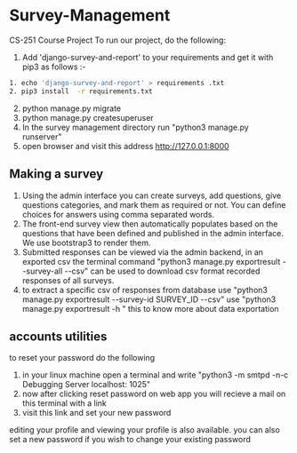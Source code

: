 # Survey-Management
CS-251 Course Project
To run our project, do the following:
1. Add 'django-survey-and-report' to your requirements and get it with pip3
  as follows :-
  ~~~~~bash
  1. echo 'django-survey-and-report' > requirements .txt
  2. pip3 install  -r requirements.txt
  ~~~~~
2. python manage.py migrate
3. python manage.py createsuperuser
4. In the survey management directory run "python3 manage.py runserver"
5. open browser and visit this address http://127.0.0.1:8000

## Making a survey

1. Using the admin interface you can create surveys, add questions, give questions
categories, and mark them as required or not. You can define choices for answers
using comma separated words.
2. The front-end survey view then automatically populates based on the questions
that have been defined and published in the admin interface. We use bootstrap3
to render them.
3. Submitted responses can be viewed via the admin backend, in an exported csv
the terminal command "python3 manage.py exportresult --survey-all --csv" can be used to download csv format recorded responses of all surveys.
4. to extract a specific csv of responses from database use "python3 manage.py exportresult --survey-id SURVEY_ID --csv"
use "python3 manage.py exportresult -h " this to know more about data exportation

## accounts utilities
to reset your password do the following
1. in your linux machine open a terminal and write "python3 -m smtpd -n-c Debugging Server localhost: 1025"
2. now after clicking reset password on web app you will recieve a mail on this terminal with a link
3. visit this link and set your new password

editing your profile and viewing your profile is also available.
you can also set a new password if you wish to change your existing password
